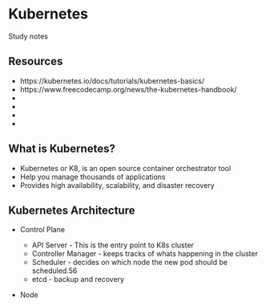 # Kubernetes
Study notes
<h2>Resources</h2>
<p>
  <ul>
    <li>https://kubernetes.io/docs/tutorials/kubernetes-basics/</li>
    <li>https://www.freecodecamp.org/news/the-kubernetes-handbook/</li>
    <li></li>
    <li></li>
    <li></li>
    <li></li>
  </ul>
</p>
<p><a href=""></a></p>
<h2>What is Kubernetes?</h2>
<p>
  <ul>
    <li>Kubernetes or K8, is an open source container orchestrator tool</li>
    <li>Help you manage thousands of applications</li>
    <li>Provides high availability, scalability, and disaster recovery</li>
  </ul>
</p>

<h2>Kubernetes Architecture</h2>
<p>
  <ul>
    <li>Control Plane</li>
    <p>
    <ul>
      <li>API Server - This is the entry point to K8s cluster</li>
      <li>Controller Manager - keeps tracks of whats happening in the cluster</li>
      <li>Scheduler - decides on which node the new pod should be scheduled.56</li>
      <li>etcd - backup and recovery</li>
    </ul>
  </p>
    </ul>
    <ul>
    <li>Node</li>
    </ul>
  </ul>
</p>
